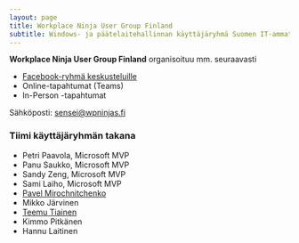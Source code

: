 ```yaml
---
layout: page
title: Workplace Ninja User Group Finland
subtitle: Windows- ja päätelaitehallinnan käyttäjäryhmä Suomen IT-ammattilaisille.
---
```


**Workplace Ninja User Group Finland** organisoituu mm. seuraavasti

- [Facebook-ryhmä keskusteluille](https://www.facebook.com/groups/wpninjasfi/)
- Online-tapahtumat (Teams)
- In-Person -tapahtumat


   
Sähköposti: sensei@wpninjas.fi

### Tiimi käyttäjäryhmän takana

- Petri Paavola, Microsoft MVP
- Panu Saukko, Microsoft MVP
- Sandy Zeng, Microsoft MVP
- Sami Laiho, Microsoft MVP
- [Pavel Mirochnitchenko](pavel_mirochnitchenko.md)
- Mikko Järvinen
- [Teemu Tiainen](teemu_tiainen.md)
- Kimmo Pitkänen
- Hannu Laitinen
